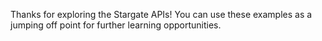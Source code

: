 Thanks for exploring the Stargate APIs!  You can use these examples as a jumping off point for further learning opportunities.